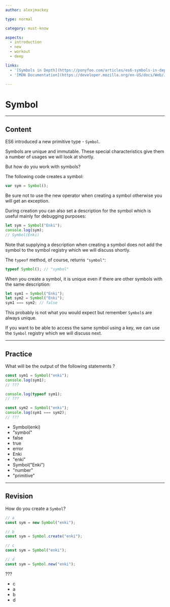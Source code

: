 ```yaml
---
author: alexjmackey

type: normal

category: must-know

aspects:
  - introduction
  - new
  - workout
  - deep

links:
  - '[Symbols in Depth](https://ponyfoo.com/articles/es6-symbols-in-depth){website}'
  - '[MDN Documentation](https://developer.mozilla.org/en-US/docs/Web/JavaScript/Reference/Global_Objects/Symbol){documentation}'

---
```

# Symbol

---
## Content

ES6 introduced a new primitive type - `Symbol`.

Symbols are unique and immutable. These special characteristics give them a number of usages we will look at shortly.

But how do you work with symbols?

The following code creates a symbol:

```javascript
var sym = Symbol();
```

Be sure not to use the new operator when creating a symbol otherwise you will get an exception.

During creation you can also set a description for the symbol which is useful mainly for debugging purposes:

```javascript
let sym = Symbol("Enki");
console.log(sym);
// Symbol(Enki)
```

Note that supplying a description when creating a symbol does not add the symbol to the symbol registry which we will discuss shortly.

The `typeof` method, of course, returns `"symbol"`:

```javascript
typeof Symbol(); // "symbol"
```

When you create a symbol, it is unique even if there are other symbols with the same description:

```javascript
let sym1 = Symbol("Enki");
let sym2 = Symbol("Enki");
sym1 === sym2; // false
```

This probably is not what you would expect but remember `Symbol`s are always unique.

If you want to be able to access the same symbol using a key, we can use the `Symbol` registry which we will discuss next.

---
## Practice

What will be the output of the following statements ?

```javascript
const sym1 = Symbol("enki");
console.log(sym1);
// ???

console.log(typeof sym1);
// ???

const sym2 = Symbol("enki");
console.log(sym1 === sym2);
// ???
```

* Symbol(enki)
* "symbol"
* false
* true
* error
* Enki
* "enki"
* Symbol("Enki")
* "number"
* "primitive"

---
## Revision

How do you create a `Symbol`?

```javascript
// a
const sym = new Symbol("enki");

// b
const sym = Symbol.create("enki");

// c
const sym = Symbol("enki");

// d
const sym = Symbol.new("enki");
```

???

* c
* a
* b
* d
 
